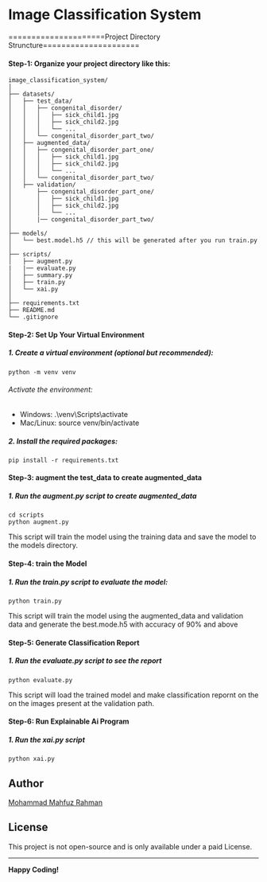 # Image Classification System
=====================Project Directory Struncture=====================
#### Step-1: Organize your project directory like this:
```
image_classification_system/
│
├── datasets/
│   ├── test_data/
│   │   ├── congenital_disorder/
│   │   │   ├── sick_child1.jpg
│   │   │   ├── sick_child2.jpg
│   │   │   └── ...
│   │   └── congenital_disorder_part_two/
│   ├── augmented_data/
│   │   ├── congenital_disorder_part_one/
│   │   │   ├── sick_child1.jpg
│   │   │   ├── sick_child2.jpg
│   │   │   └── ...
│   │   └── congenital_disorder_part_two/
│   ├── validation/
│       ├── congenital_disorder_part_one/
│       │   ├── sick_child1.jpg
│       │   ├── sick_child2.jpg
│       │   └── ...
│       |── congenital_disorder_part_two/
│
├── models/
│   └── best.model.h5 // this will be generated after you run train.py
│
├── scripts/
│   ├── augment.py
|   |── evaluate.py
│   ├── summary.py
│   ├── train.py
│   └── xai.py
│
├── requirements.txt
├── README.md
└── .gitignore
```
#### Step-2: Set Up Your Virtual Environment
##### 1.  Create a virtual environment (optional but recommended):
```
python -m venv venv
```
###### Activate the environment:

* Windows: .\venv\Scripts\activate
* Mac/Linux: source venv/bin/activate

##### 2. Install the required packages:
```
pip install -r requirements.txt
```

#### Step-3: augment the test_data to create augmented_data
##### 1. Run the augment.py script to create augmented_data
```
cd scripts
python augment.py
```
This script will train the model using the training data and save the model to the models directory.

#### Step-4: train the Model
##### 1. Run the train.py script to evaluate the model:
```
python train.py
```
This script will train the model using the augmented_data and validation data and generate  the best.mode.h5 with accuracy of 90% and above 

#### Step-5: Generate Classification Report
##### 1. Run the evaluate.py script to see the report
```
python evaluate.py
```
This script will load the trained model and make classification repornt on the on the images present at the validation path.

#### Step-6: Run Explainable Ai Program
##### 1. Run the xai.py script
```
python xai.py
```


## Author
[Mohammad Mahfuz Rahman](https://github.com/mahfuz0712)

## License

This project is not open-source and is only available under a paid License.

---

**Happy Coding!**